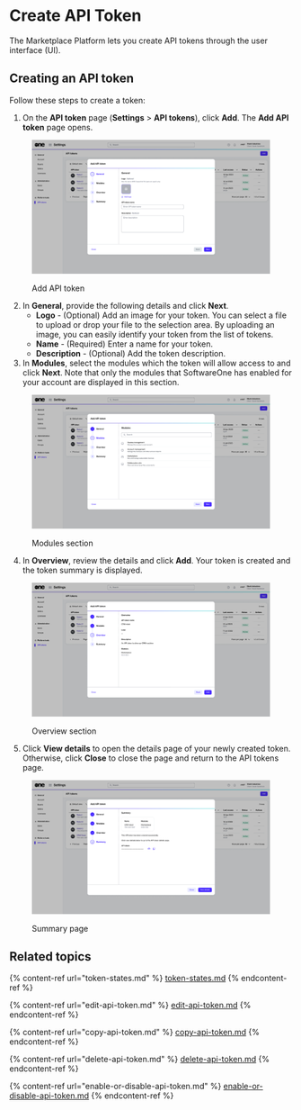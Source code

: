 # Create API Token

The Marketplace Platform lets you create API tokens through the user interface (UI).

## Creating an API token

Follow these steps to create a token:

1. On the **API token** page (**Settings** > **API tokens**), click **Add**. The **Add API token** page opens.

<figure><img src="../../../.gitbook/assets/image (990).png" alt=""><figcaption><p>Add API token</p></figcaption></figure>

2. In **General**, provide the following details and click **Next**.
   * **Logo** - (Optional) Add an image for your token. You can select a file to upload or drop your file to the selection area. By uploading an image, you can easily identify your token from the list of tokens.&#x20;
   * **Name** - (Required) Enter a name for your token.&#x20;
   * **Description** - (Optional) Add the token description.
3. In **Modules**, select the modules which the token will allow access to and click **Next**. Note that only the modules that SoftwareOne has enabled for your account are displayed in this section.

<figure><img src="../../../.gitbook/assets/image (991).png" alt=""><figcaption><p>Modules section</p></figcaption></figure>

4. In **Overview**, review the details and click **Add**. Your token is created and the token summary is displayed.&#x20;

<figure><img src="../../../.gitbook/assets/image (992).png" alt=""><figcaption><p>Overview section</p></figcaption></figure>

5. Click **View details** to open the details page of your newly created token. Otherwise, click **Close** to close the page and return to the API tokens page.

<figure><img src="../../../.gitbook/assets/image (993).png" alt=""><figcaption><p>Summary page</p></figcaption></figure>

## Related topics

{% content-ref url="token-states.md" %}
[token-states.md](token-states.md)
{% endcontent-ref %}

{% content-ref url="edit-api-token.md" %}
[edit-api-token.md](edit-api-token.md)
{% endcontent-ref %}

{% content-ref url="copy-api-token.md" %}
[copy-api-token.md](copy-api-token.md)
{% endcontent-ref %}

{% content-ref url="delete-api-token.md" %}
[delete-api-token.md](delete-api-token.md)
{% endcontent-ref %}

{% content-ref url="enable-or-disable-api-token.md" %}
[enable-or-disable-api-token.md](enable-or-disable-api-token.md)
{% endcontent-ref %}
